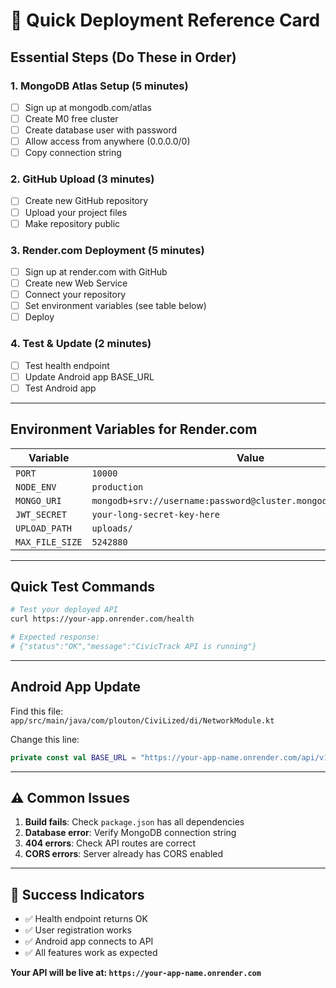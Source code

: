 # 🚀 Quick Deployment Reference Card

## Essential Steps (Do These in Order)

### 1. MongoDB Atlas Setup (5 minutes)
- [ ] Sign up at mongodb.com/atlas
- [ ] Create M0 free cluster
- [ ] Create database user with password
- [ ] Allow access from anywhere (0.0.0.0/0)
- [ ] Copy connection string

### 2. GitHub Upload (3 minutes)
- [ ] Create new GitHub repository
- [ ] Upload your project files
- [ ] Make repository public

### 3. Render.com Deployment (5 minutes)
- [ ] Sign up at render.com with GitHub
- [ ] Create new Web Service
- [ ] Connect your repository
- [ ] Set environment variables (see table below)
- [ ] Deploy

### 4. Test & Update (2 minutes)
- [ ] Test health endpoint
- [ ] Update Android app BASE_URL
- [ ] Test Android app

---

## Environment Variables for Render.com

| Variable | Value |
|----------|-------|
| `PORT` | `10000` |
| `NODE_ENV` | `production` |
| `MONGO_URI` | `mongodb+srv://username:password@cluster.mongodb.net/civictrack` |
| `JWT_SECRET` | `your-long-secret-key-here` |
| `UPLOAD_PATH` | `uploads/` |
| `MAX_FILE_SIZE` | `5242880` |

---

## Quick Test Commands

```bash
# Test your deployed API
curl https://your-app.onrender.com/health

# Expected response:
# {"status":"OK","message":"CivicTrack API is running"}
```

---

## Android App Update

Find this file: `app/src/main/java/com/plouton/CiviLized/di/NetworkModule.kt`

Change this line:
```kotlin
private const val BASE_URL = "https://your-app-name.onrender.com/api/v1/"
```

---

## ⚠️ Common Issues

1. **Build fails**: Check `package.json` has all dependencies
2. **Database error**: Verify MongoDB connection string
3. **404 errors**: Check API routes are correct
4. **CORS errors**: Server already has CORS enabled

---

## 🎯 Success Indicators

- ✅ Health endpoint returns OK
- ✅ User registration works
- ✅ Android app connects to API
- ✅ All features work as expected

**Your API will be live at: `https://your-app-name.onrender.com`** 